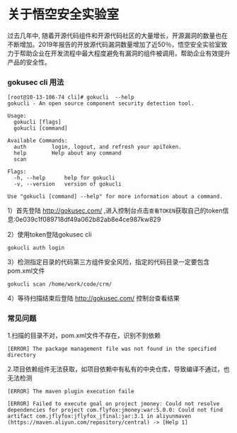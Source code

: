 # 关于悟空安全实验室
过去几年中, 随着开源代码组件和开源代码社区的大量增长，开源漏洞的数量也在不断增加。2019年报告的开放源代码漏洞数量增加了近50％，悟空安全实验室致力于帮助企业在开发流程中最大程度避免有漏洞的组件被调用，帮助企业有效提升产品的安全性。

### gokusec cli 用法
```
[root@10-13-106-74 cli]# gokucli  --help
gokucli - An open source component security detection tool.

Usage:
  gokucli [flags]
  gokucli [command]

Available Commands:
  auth        login, logout, and refresh your apiToken.
  help        Help about any command
  scan        

Flags:
  -h, --help      help for gokucli
  -v, --version   version of gokucli

Use "gokucli [command] --help" for more information about a command.
```
1）首先登陆 http://gokusec.com/ ,进入控制台点击`查看TOKEN`获取自己的token信息:0e039c1f089718df49a062b82ab8e4ce987kw829

2）使用token登陆gokusec cli

`gokucli auth login`

3）检测指定目录的代码第三方组件安全风险，指定的代码目录一定要包含pom.xml文件

`gokucli scan /home/work/code/crm/`

4）等待扫描结束后登陆 http://gokusec.com/ 控制台查看结果

### 常见问题

1.扫描的目录不对，pom.xml文件不存在，识别不到依赖

`[ERROR] The package management file was not found in the specified directory `

2.项目依赖组件无法获取，如项目依赖中有私有的中央仓库，导致编译不通过，也无法检测

```
[ERROR] The maven plugin execution faile

[ERROR] Failed to execute goal on project jmoney: Could not resolve dependencies for project com.flyfox:jmoney:war:5.0.0: Could not find artifact com.jflyfox:jflyfox_jfinal:jar:3.1 in aliyunmaven (https://maven.aliyun.com/repository/central) -> [Help 1]
```
